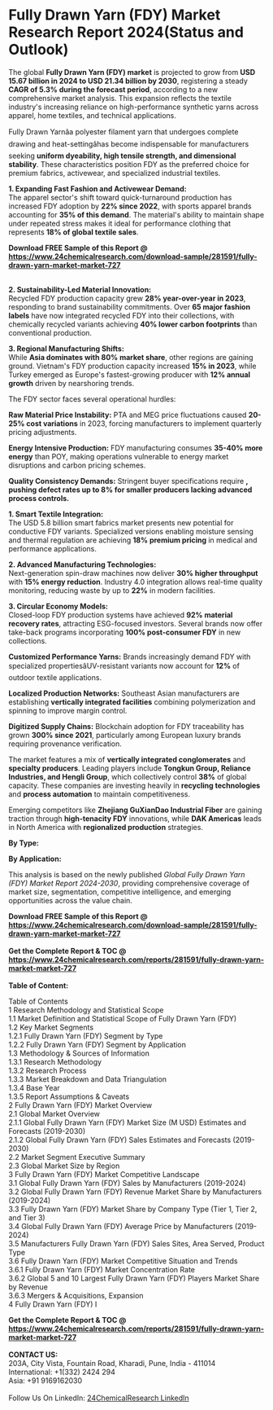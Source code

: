 <h1>Fully Drawn Yarn (FDY) Market Research Report 2024(Status and Outlook)</h1><p>The global <strong>Fully Drawn Yarn (FDY) market</strong> is projected to grow from <strong>USD 15.67 billion in 2024 to USD 21.34 billion by 2030</strong>, registering a steady <strong>CAGR of 5.3% during the forecast period</strong>, according to a new comprehensive market analysis. This expansion reflects the textile industry's increasing reliance on high-performance synthetic yarns across apparel, home textiles, and technical applications.</p><p>Fully Drawn Yarnâa polyester filament yarn that undergoes complete drawing and heat-settingâhas become indispensable for manufacturers seeking <strong>uniform dyeability, high tensile strength, and dimensional stability</strong>. These characteristics position FDY as the preferred choice for premium fabrics, activewear, and specialized industrial textiles.</p><p><strong>1. Expanding Fast Fashion and Activewear Demand:</strong><br>
The apparel sector's shift toward quick-turnaround production has increased FDY adoption by <strong>22% since 2022</strong>, with sports apparel brands accounting for <strong>35% of this demand</strong>. The material's ability to maintain shape under repeated stress makes it ideal for performance clothing that represents <strong>18% of global textile sales</strong>.</p><div><b>Download FREE Sample of this Report @ 
            <a href="https://www.24chemicalresearch.com/download-sample/281591/fully-drawn-yarn-market-market-727">
            https://www.24chemicalresearch.com/download-sample/281591/fully-drawn-yarn-market-market-727</a></b></div><br><p><strong>2. Sustainability-Led Material Innovation:</strong><br>
Recycled FDY production capacity grew <strong>28% year-over-year in 2023</strong>, responding to brand sustainability commitments. Over <strong>65 major fashion labels</strong> have now integrated recycled FDY into their collections, with chemically recycled variants achieving <strong>40% lower carbon footprints</strong> than conventional production.</p><p><strong>3. Regional Manufacturing Shifts:</strong><br>
While <strong>Asia dominates with 80% market share</strong>, other regions are gaining ground. Vietnam's FDY production capacity increased <strong>15% in 2023</strong>, while Turkey emerged as Europe's fastest-growing producer with <strong>12% annual growth</strong> driven by nearshoring trends.</p><p>The FDY sector faces several operational hurdles:</p><p><strong>Raw Material Price Instability:</strong> PTA and MEG price fluctuations caused <strong>20-25% cost variations</strong> in 2023, forcing manufacturers to implement quarterly pricing adjustments.</p><p><strong>Energy Intensive Production:</strong> FDY manufacturing consumes <strong>35-40% more energy</strong> than POY, making operations vulnerable to energy market disruptions and carbon pricing schemes.</p><p><strong>Quality Consistency Demands:</strong> Stringent buyer specifications require <strong>, pushing defect rates up to <strong>8%</strong> for smaller producers lacking advanced process controls.</strong></p><p><strong>1. Smart Textile Integration:</strong><br>
The USD 5.8 billion smart fabrics market presents new potential for conductive FDY variants. Specialized versions enabling moisture sensing and thermal regulation are achieving <strong>18% premium pricing</strong> in medical and performance applications.</p><p><strong>2. Advanced Manufacturing Technologies:</strong><br>
Next-generation spin-draw machines now deliver <strong>30% higher throughput</strong> with <strong>15% energy reduction</strong>. Industry 4.0 integration allows real-time quality monitoring, reducing waste by up to <strong>22%</strong> in modern facilities.</p><p><strong>3. Circular Economy Models:</strong><br>
Closed-loop FDY production systems have achieved <strong>92% material recovery rates</strong>, attracting ESG-focused investors. Several brands now offer take-back programs incorporating <strong>100% post-consumer FDY</strong> in new collections.</p><p><strong>Customized Performance Yarns:</strong> Brands increasingly demand FDY with specialized propertiesâUV-resistant variants now account for <strong>12%</strong> of outdoor textile applications.</p><p><strong>Localized Production Networks:</strong> Southeast Asian manufacturers are establishing <strong>vertically integrated facilities</strong> combining polymerization and spinning to improve margin control.</p><p><strong>Digitized Supply Chains:</strong> Blockchain adoption for FDY traceability has grown <strong>300% since 2021</strong>, particularly among European luxury brands requiring provenance verification.</p><p>The market features a mix of <strong>vertically integrated conglomerates</strong> and <strong>specialty producers</strong>. Leading players include <strong>Tongkun Group, Reliance Industries, and Hengli Group</strong>, which collectively control <strong>38%</strong> of global capacity. These companies are investing heavily in <strong>recycling technologies</strong> and <strong>process automation</strong> to maintain competitiveness.</p><p>Emerging competitors like <strong>Zhejiang GuXianDao Industrial Fiber</strong> are gaining traction through <strong>high-tenacity FDY</strong> innovations, while <strong>DAK Americas</strong> leads in North America with <strong>regionalized production</strong> strategies.</p><p><strong>By Type:</strong></p><p><strong>By Application:</strong></p><p>This analysis is based on the newly published <em>Global Fully Drawn Yarn (FDY) Market Report 2024-2030</em>, providing comprehensive coverage of market size, segmentation, competitive intelligence, and emerging opportunities across the value chain.</p><div><b>Download FREE Sample of this Report @ 
            <a href="https://www.24chemicalresearch.com/download-sample/281591/fully-drawn-yarn-market-market-727">
            https://www.24chemicalresearch.com/download-sample/281591/fully-drawn-yarn-market-market-727</a></b></div><br><div><b>Get the Complete Report & TOC @ 
            <a href="https://www.24chemicalresearch.com/reports/281591/fully-drawn-yarn-market-market-727">
            https://www.24chemicalresearch.com/reports/281591/fully-drawn-yarn-market-market-727</a></b></div><br>
            <b>Table of Content:</b><p>Table of Contents<br />
 1 Research Methodology and Statistical Scope<br />
 1.1 Market Definition and Statistical Scope of Fully Drawn Yarn (FDY)<br />
 1.2 Key Market Segments<br />
 1.2.1 Fully Drawn Yarn (FDY) Segment by Type<br />
 1.2.2 Fully Drawn Yarn (FDY) Segment by Application<br />
 1.3 Methodology & Sources of Information<br />
 1.3.1 Research Methodology<br />
 1.3.2 Research Process<br />
 1.3.3 Market Breakdown and Data Triangulation<br />
 1.3.4 Base Year<br />
 1.3.5 Report Assumptions & Caveats<br />
 2 Fully Drawn Yarn (FDY) Market Overview<br />
 2.1 Global Market Overview<br />
 2.1.1 Global Fully Drawn Yarn (FDY) Market Size (M USD) Estimates and Forecasts (2019-2030)<br />
 2.1.2 Global Fully Drawn Yarn (FDY) Sales Estimates and Forecasts (2019-2030)<br />
 2.2 Market Segment Executive Summary<br />
 2.3 Global Market Size by Region<br />
 3 Fully Drawn Yarn (FDY) Market Competitive Landscape<br />
 3.1 Global Fully Drawn Yarn (FDY) Sales by Manufacturers (2019-2024)<br />
 3.2 Global Fully Drawn Yarn (FDY) Revenue Market Share by Manufacturers (2019-2024)<br />
 3.3 Fully Drawn Yarn (FDY) Market Share by Company Type (Tier 1, Tier 2, and Tier 3)<br />
 3.4 Global Fully Drawn Yarn (FDY) Average Price by Manufacturers (2019-2024)<br />
 3.5 Manufacturers Fully Drawn Yarn (FDY) Sales Sites, Area Served, Product Type<br />
 3.6 Fully Drawn Yarn (FDY) Market Competitive Situation and Trends<br />
 3.6.1 Fully Drawn Yarn (FDY) Market Concentration Rate<br />
 3.6.2 Global 5 and 10 Largest Fully Drawn Yarn (FDY) Players Market Share by Revenue<br />
 3.6.3 Mergers & Acquisitions, Expansion<br />
 4 Fully Drawn Yarn (FDY) I</p><div><b>Get the Complete Report & TOC @ 
            <a href="https://www.24chemicalresearch.com/reports/281591/fully-drawn-yarn-market-market-727">
            https://www.24chemicalresearch.com/reports/281591/fully-drawn-yarn-market-market-727</a></b></div><br><b>CONTACT US:</b><br>
            203A, City Vista, Fountain Road, Kharadi, Pune, India - 411014<br>
            International: +1(332) 2424 294<br>
            Asia: +91 9169162030 <br><br>
            Follow Us On LinkedIn: <a href="https://www.linkedin.com/company/24chemicalresearch/">24ChemicalResearch LinkedIn</a>